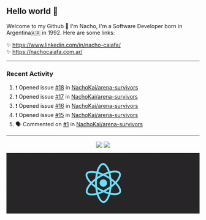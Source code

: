 ## Hello world 👋  
Welcome to my Github 🧙‍ I'm Nacho, I'm a Software Developer born in Argentina🇦🇷 in 1992. Here are some links:  
  
✨ https://www.linkedin.com/in/nacho-caiafa/  
✨ https://nachocaiafa.com.ar/  

---

### Recent Activity

<!--START_SECTION:activity-->
1. ❗ Opened issue [#18](https://github.com/NachoKai/arena-survivors/issues/18) in [NachoKai/arena-survivors](https://github.com/NachoKai/arena-survivors)
2. ❗ Opened issue [#17](https://github.com/NachoKai/arena-survivors/issues/17) in [NachoKai/arena-survivors](https://github.com/NachoKai/arena-survivors)
3. ❗ Opened issue [#16](https://github.com/NachoKai/arena-survivors/issues/16) in [NachoKai/arena-survivors](https://github.com/NachoKai/arena-survivors)
4. ❗ Opened issue [#15](https://github.com/NachoKai/arena-survivors/issues/15) in [NachoKai/arena-survivors](https://github.com/NachoKai/arena-survivors)
5. 🗣 Commented on [#1](https://github.com/NachoKai/arena-survivors/issues/1#issuecomment-1784323757) in [NachoKai/arena-survivors](https://github.com/NachoKai/arena-survivors)
<!--END_SECTION:activity-->

---

<p align="center">
    <img align='center' src="https://github-readme-stats.vercel.app/api?username=NachoKai&theme=react&hide_border=true&include_all_commits=false&count_private=true" />
    <img align="center" src="https://github-readme-stats.vercel.app/api/top-langs?username=NachoKai&langs_count=10&show_icons=true&locale=en&layout=compact&theme=react&hide_border=true" />
   <!-- <img align='center' src="https://github-readme-streak-stats.herokuapp.com/?user=NachoKai&theme=react&hide_border=true" /> -->
</p>

<p align="center">
    <img align='center' src='https://raw.githubusercontent.com/NachoKai/NachoKai/master/x3x5w638kkixi9s3h3vw.gif' >
</p>
